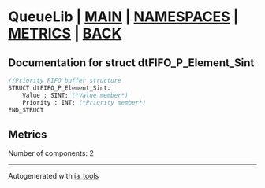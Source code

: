 # QueueLib | [MAIN] | [NAMESPACES] | [METRICS] | [BACK]  

## Documentation for struct dtFIFO_P_Element_Sint  

```pascal
//Priority FIFO buffer structure  
STRUCT dtFIFO_P_Element_Sint:
    Value : SINT; (*Value member*)
    Priority : INT; (*Priority member*)
END_STRUCT
```

## Metrics  

Number of components: 2  

---
Autogenerated with [ia_tools](https://github.com/tkucic/ia_tools)  

[MAIN]: ../../../../index_st.md
[NAMESPACES]: ../../nsList_st.md
[METRICS]: ../../../metrics_st.md
[BACK]: ../nsMain_st.md

